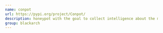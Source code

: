 ```yaml
---
name: conpot
url: https://pypi.org/project/Conpot/
description: honeypot with the goal to collect intelligence about the motives and methods of adversaries targeting industrial control systems. URL : https://pypi.org/project/Conpot/ Groups : blackarch blackarch-honeypot
group: blackarch
---
```

